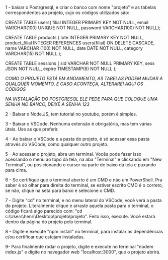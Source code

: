 1 - baixar o Postrgresql, e criar o banco com nome "projeto" e as tabelas correspondentes ao projeto, cujo os códigos utilizados são: 

CREATE TABLE users(
filial INTEGER PRIMARY KEY NOT NULL,
email VARCHAR(100) UNIQUE NOT NULL,
password VARCHAR(100) NOT NULL);

CREATE TABLE products (
lote INTEGER PRIMARY KEY NOT NULL,
product_filial INTEGER REFERENCES users(filial) ON DELETE CASCADE,
name VARCHAR (100) NOT NULL,
date DATE NOT NULL,
category VARCHAR(15) NOT NULL
);

CREATE TABLE sessions (
    sid VARCHAR NOT NULL PRIMARY KEY,
    sess JSON NOT NULL,
    expire TIMESTAMP(6) NOT NULL
);

*COMO O PROJETO ESTÁ EM ANDAMENTO, AS TABELAS PODEM MUDAR A QUALQUER MOMENTO, E CASO ACONTEÇA, ALTERAREI AQUI OS CÓDIGOS*

*NA INSTALAÇÃO DO POSTGRESQL ELE PEDE PARA QUE COLOQUE UMA SENHA NO BANCO, DEIXE A SENHA 123*

2 - Baixar o Node.JS, tem tutorial no youtube, porém é simples.

3 - Baixar o VSCode. Nenhuma extensão é obrigatória, mas tem várias úteis. Use as que preferir.

4 - Ao baixar o VSCode e a pasta do projeto, é só acessar essa pasta através do VSCode, como qualquer outro projeto.

5 - Ao acessar o projeto, abra um terminal. Vocês pode fazer isso acessando o menu ao topo da tela, na aba "Terminal" e clickando em "New Terminal", ou posicionando o cursor na parte de baixo da tela e puxando para cima.

6 - Se certifique que o terminal aberto é um CMD e não um PowerShell. Pra saber é só olhar para direita do terminal, se estiver escrito CMD é o correto, se não, clique na seta para baixo e selecione o CMD. 

7 - Digite "cd" no terminal, e no menu lateral do VSCode, você verá a pasta do projeto. Literalmente clique e arraste aquela pasta para o terminal, o código ficará algo parecido com: "cd c:\Users\henri\Desktop\projeto\projeto". Feito isso, execute. Você estará dentro da página do projeto pelo terminal. 

8 - Digite e execute "npm install" no terminal, para instalar as dependências e/ou certificar que estejam instaladas.

9- Para finalmente rodar o projeto, digite e execute no terminal "nodem index.js" e digite no navegador web "localhost:3000", que o projeto abrirá.

